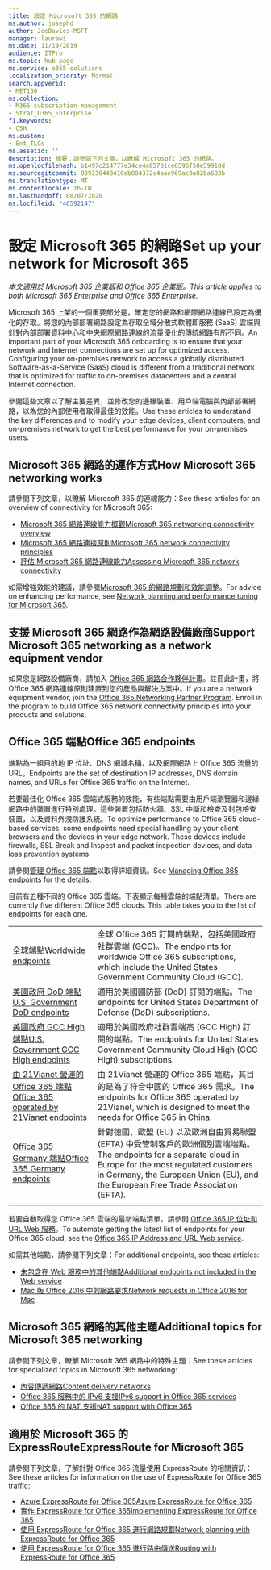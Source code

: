 ```yaml
---
title: 設定 Microsoft 365 的網路
ms.author: josephd
author: JoeDavies-MSFT
manager: laurawi
ms.date: 11/19/2019
audience: ITPro
ms.topic: hub-page
ms.service: o365-solutions
localization_priority: Normal
search.appverid:
- MET150
ms.collection:
- M365-subscription-management
- Strat_O365_Enterprise
f1.keywords:
- CSH
ms.custom:
- Ent_TLGs
ms.assetid: ''
description: 摘要：請參閱下列文章，以瞭解 Microsoft 365 的網路。
ms.openlocfilehash: b1497c214777e34ce4a85701ce6596f50e59910d
ms.sourcegitcommit: 839236443410eb804372c4aae969ac9a82ba683b
ms.translationtype: MT
ms.contentlocale: zh-TW
ms.lasthandoff: 08/07/2020
ms.locfileid: "46592147"
---
```

# <a name="set-up-your-network-for-microsoft-365"></a><span data-ttu-id="79540-103">設定 Microsoft 365 的網路</span><span class="sxs-lookup"><span data-stu-id="79540-103">Set up your network for Microsoft 365</span></span>

<span data-ttu-id="79540-104">*本文適用於 Microsoft 365 企業版和 Office 365 企業版。*</span><span class="sxs-lookup"><span data-stu-id="79540-104">*This article applies to both Microsoft 365 Enterprise and Office 365 Enterprise.*</span></span>

<span data-ttu-id="79540-p101">Microsoft 365 上架的一個重要部分是，確定您的網路和網際網路連線已設定為優化的存取。將您的內部部署網路設定為存取全域分散式軟體即服務 (SaaS) 雲端與針對內部部署資料中心和中央網際網路連線的流量優化的傳統網路有所不同。</span><span class="sxs-lookup"><span data-stu-id="79540-p101">An important part of your Microsoft 365 onboarding is to ensure that your network and Internet connections are set up for optimized access. Configuring your on-premises network to access a globally distributed Software-as-a-Service (SaaS) cloud is different from a traditional network that is optimized for traffic to on-premises datacenters and a central Internet connection.</span></span> 

<span data-ttu-id="79540-107">參閱這些文章以了解主要差異，並修改您的邊緣裝置、用戶端電腦與內部部署網路，以為您的內部使用者取得最佳的效能。</span><span class="sxs-lookup"><span data-stu-id="79540-107">Use these articles to understand the key differences and to modify your edge devices, client computers, and on-premises network to get the best performance for your on-premises users.</span></span>

## <a name="how-microsoft-365-networking-works"></a><span data-ttu-id="79540-108">Microsoft 365 網路的運作方式</span><span class="sxs-lookup"><span data-stu-id="79540-108">How Microsoft 365 networking works</span></span>

<span data-ttu-id="79540-109">請參閱下列文章，以瞭解 Microsoft 365 的連線能力：</span><span class="sxs-lookup"><span data-stu-id="79540-109">See these articles for an overview of connectivity for Microsoft 365:</span></span>

- [<span data-ttu-id="79540-110">Microsoft 365 網路連線能力概觀</span><span class="sxs-lookup"><span data-stu-id="79540-110">Microsoft 365 networking connectivity overview</span></span>](office-365-networking-overview.md)
- [<span data-ttu-id="79540-111">Microsoft 365 網路連接原則</span><span class="sxs-lookup"><span data-stu-id="79540-111">Microsoft 365 network connectivity principles</span></span>](office-365-network-connectivity-principles.md)
- [<span data-ttu-id="79540-112">評估 Microsoft 365 網路連線能力</span><span class="sxs-lookup"><span data-stu-id="79540-112">Assessing Microsoft 365 network connectivity</span></span>](assessing-network-connectivity.md)

<span data-ttu-id="79540-113">如需增強效能的建議，請參閱[Microsoft 365 的網路規劃和效能調整](network-planning-and-performance.md)。</span><span class="sxs-lookup"><span data-stu-id="79540-113">For advice on enhancing performance, see [Network planning and performance tuning for Microsoft 365](network-planning-and-performance.md).</span></span>

## <a name="support-microsoft-365-networking-as-a-network-equipment-vendor"></a><span data-ttu-id="79540-114">支援 Microsoft 365 網路作為網路設備廠商</span><span class="sxs-lookup"><span data-stu-id="79540-114">Support Microsoft 365 networking as a network equipment vendor</span></span>

<span data-ttu-id="79540-p102">如果您是網路設備廠商，請加入 [Office 365 網路合作夥伴計畫](office-365-networking-partner-program.md)。註冊此計畫，將 Office 365 網路連線原則建置到您的產品與解決方案中。</span><span class="sxs-lookup"><span data-stu-id="79540-p102">If you are a network equipment vendor, join the [Office 365 Networking Partner Program](office-365-networking-partner-program.md). Enroll in the program to build Office 365 network connectivity principles into your products and solutions.</span></span> 

## <a name="office-365-endpoints"></a><span data-ttu-id="79540-117">Office 365 端點</span><span class="sxs-lookup"><span data-stu-id="79540-117">Office 365 endpoints</span></span>

<span data-ttu-id="79540-118">端點為一組目的地 IP 位址、DNS 網域名稱，以及網際網路上 Office 365 流量的 URL。</span><span class="sxs-lookup"><span data-stu-id="79540-118">Endpoints are the set of destination IP addresses, DNS domain names, and URLs for Office 365 traffic on the Internet.</span></span> 

<span data-ttu-id="79540-p103">若要最佳化 Office 365 雲端式服務的效能，有些端點需要由用戶端瀏覽器和邊緣網路中的裝置進行特別處理。這些裝置包括防火牆、SSL 中斷和檢查及封包檢查裝置，以及資料外洩防護系統。</span><span class="sxs-lookup"><span data-stu-id="79540-p103">To optimize performance to Office 365 cloud-based services, some endpoints need special handling by your client browsers and the devices in your edge network. These devices include firewalls, SSL Break and Inspect and packet inspection devices, and data loss prevention systems.</span></span>

<span data-ttu-id="79540-121">請參閱[管理 Office 365 端點](managing-office-365-endpoints.md)以取得詳細資訊。</span><span class="sxs-lookup"><span data-stu-id="79540-121">See [Managing Office 365 endpoints](managing-office-365-endpoints.md) for the details.</span></span>

<span data-ttu-id="79540-p104">目前有五種不同的 Office 365 雲端。下表顯示每種雲端的端點清單。</span><span class="sxs-lookup"><span data-stu-id="79540-p104">There are currently five different Office 365 clouds. This table takes you to the list of endpoints for each one.</span></span>

|||
|:-------|:-----|
| [<span data-ttu-id="79540-124">全球端點</span><span class="sxs-lookup"><span data-stu-id="79540-124">Worldwide endpoints</span></span>](urls-and-ip-address-ranges.md) | <span data-ttu-id="79540-125">全球 Office 365 訂閱的端點，包括美國政府社群雲端 (GCC)。</span><span class="sxs-lookup"><span data-stu-id="79540-125">The endpoints for worldwide Office 365 subscriptions, which include the United States Government Community Cloud (GCC).</span></span> |
| [<span data-ttu-id="79540-126">美國政府 DoD 端點</span><span class="sxs-lookup"><span data-stu-id="79540-126">U.S. Government DoD endpoints</span></span>](office-365-u-s-government-dod-endpoints.md) | <span data-ttu-id="79540-127">適用於美國國防部 (DoD) 訂閱的端點。</span><span class="sxs-lookup"><span data-stu-id="79540-127">The endpoints for United States Department of Defense (DoD) subscriptions.</span></span> |
| [<span data-ttu-id="79540-128">美國政府 GCC High 端點</span><span class="sxs-lookup"><span data-stu-id="79540-128">U.S. Government GCC High endpoints</span></span>](office-365-u-s-government-gcc-high-endpoints.md) | <span data-ttu-id="79540-129">適用於美國政府社群雲端高 (GCC High) 訂閱的端點。</span><span class="sxs-lookup"><span data-stu-id="79540-129">The endpoints for United States Government Community Cloud High (GCC High) subscriptions.</span></span> |
| [<span data-ttu-id="79540-130">由 21Vianet 營運的 Office 365 端點</span><span class="sxs-lookup"><span data-stu-id="79540-130">Office 365 operated by 21Vianet endpoints</span></span>](urls-and-ip-address-ranges-21vianet.md) | <span data-ttu-id="79540-131">由 21Vianet 營運的 Office 365 端點，其目的是為了符合中國的 Office 365 需求。</span><span class="sxs-lookup"><span data-stu-id="79540-131">The endpoints for Office 365 operated by 21Vianet, which is designed to meet the needs for Office 365 in China.</span></span> |
| [<span data-ttu-id="79540-132">Office 365 Germany 端點</span><span class="sxs-lookup"><span data-stu-id="79540-132">Office 365 Germany endpoints</span></span>](office-365-germany-endpoints.md) | <span data-ttu-id="79540-133">針對德國、歐盟 (EU) 以及歐洲自由貿易聯盟 (EFTA) 中受管制客戶的歐洲個別雲端端點。</span><span class="sxs-lookup"><span data-stu-id="79540-133">The endpoints for a separate cloud in Europe for the most regulated customers in Germany, the European Union (EU), and the European Free Trade Association (EFTA).</span></span> |
|||

<span data-ttu-id="79540-134">若要自動取得您 Office 365 雲端的最新端點清單，請參閱 [Office 365 IP 位址和 URL Web 服務](office-365-ip-web-service.md)。</span><span class="sxs-lookup"><span data-stu-id="79540-134">To automate getting the latest list of endpoints for your Office 365 cloud, see the [Office 365 IP Address and URL Web service](office-365-ip-web-service.md).</span></span>

<span data-ttu-id="79540-135">如需其他端點，請參閱下列文章：</span><span class="sxs-lookup"><span data-stu-id="79540-135">For additional endpoints, see these articles:</span></span>

- [<span data-ttu-id="79540-136">未包含在 Web 服務中的其他端點</span><span class="sxs-lookup"><span data-stu-id="79540-136">Additional endpoints not included in the Web service</span></span>](additional-office365-ip-addresses-and-urls.md)
- [<span data-ttu-id="79540-137">Mac 版 Office 2016 中的網路要求</span><span class="sxs-lookup"><span data-stu-id="79540-137">Network requests in Office 2016 for Mac</span></span>](network-requests-in-office-2016-for-mac.md)


## <a name="additional-topics-for-microsoft-365-networking"></a><span data-ttu-id="79540-138">Microsoft 365 網路的其他主題</span><span class="sxs-lookup"><span data-stu-id="79540-138">Additional topics for Microsoft 365 networking</span></span>

<span data-ttu-id="79540-139">請參閱下列文章，瞭解 Microsoft 365 網路中的特殊主題：</span><span class="sxs-lookup"><span data-stu-id="79540-139">See these articles for specialized topics in Microsoft 365 networking:</span></span>

- [<span data-ttu-id="79540-140">內容傳遞網路</span><span class="sxs-lookup"><span data-stu-id="79540-140">Content delivery networks</span></span>](content-delivery-networks.md)
- [<span data-ttu-id="79540-141">Office 365 服務中的 IPv6 支援</span><span class="sxs-lookup"><span data-stu-id="79540-141">IPv6 support in Office 365 services</span></span>](ipv6-support.md)
- [<span data-ttu-id="79540-142">Office 365 的 NAT 支援</span><span class="sxs-lookup"><span data-stu-id="79540-142">NAT support with Office 365</span></span>](nat-support-with-office-365.md)

## <a name="expressroute-for-microsoft-365"></a><span data-ttu-id="79540-143">適用於 Microsoft 365 的 ExpressRoute</span><span class="sxs-lookup"><span data-stu-id="79540-143">ExpressRoute for Microsoft 365</span></span>

<span data-ttu-id="79540-144">請參閱下列文章，了解針對 Office 365 流量使用 ExpressRoute 的相關資訊：</span><span class="sxs-lookup"><span data-stu-id="79540-144">See these articles for information on the use of ExpressRoute for Office 365 traffic:</span></span>

- [<span data-ttu-id="79540-145">Azure ExpressRoute for Office 365</span><span class="sxs-lookup"><span data-stu-id="79540-145">Azure ExpressRoute for Office 365</span></span>](azure-expressroute.md)
- [<span data-ttu-id="79540-146">實作 ExpressRoute for Office 365</span><span class="sxs-lookup"><span data-stu-id="79540-146">Implementing ExpressRoute for Office 365</span></span>](implementing-expressroute.md)
- [<span data-ttu-id="79540-147">使用 ExpressRoute for Office 365 進行網路規劃</span><span class="sxs-lookup"><span data-stu-id="79540-147">Network planning with ExpressRoute for Office 365</span></span>](network-planning-with-expressroute.md)
- [<span data-ttu-id="79540-148">使用 ExpressRoute for Office 365 進行路由傳送</span><span class="sxs-lookup"><span data-stu-id="79540-148">Routing with ExpressRoute for Office 365</span></span>](routing-with-expressroute.md)
